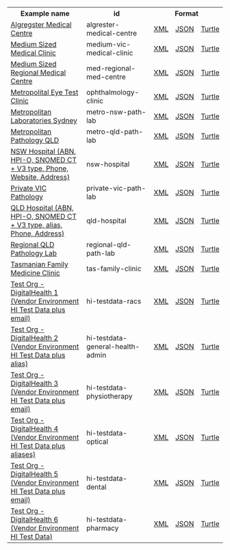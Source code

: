 <table class="list" width="100%">            
   <tr>
     <th>Example name</th>
     <th>id</th>
     <th colspan="3">Format</th>
   </tr>
   <tr>
      <td><a href="Organization-algrester-medical-centre.html">Algregster Medical Centre</a></td>
      <td>algrester-medical-centre</td>
      <td><a href="Organization-algrester-medical-centre.xml.html">XML</a></td>
      <td><a href="Organization-algrester-medical-centre.json.html">JSON</a></td>
      <td><a href="Organization-algrester-medical-centre.ttl.html">Turtle</a></td>
   </tr>
   <tr>
      <td><a href="Organization-medium-vic-medical-clinic.html">Medium Sized Medical Clinic</a></td>
      <td>medium-vic-medical-clinic</td>
      <td><a href="Organization-medium-vic-medical-clinic.xml.html">XML</a></td>
      <td><a href="Organization-medium-vic-medical-clinic.json.html">JSON</a></td>
      <td><a href="Organization-medium-vic-medical-clinic.ttl.html">Turtle</a></td>
   </tr>
   <tr>
      <td><a href="Organization-med-regional-med-centre.html">Medium Sized Regional Medical Centre</a></td>
      <td>med-regional-med-centre</td>
      <td><a href="Organization-med-regional-med-centre.xml.html">XML</a></td>
      <td><a href="Organization-med-regional-med-centre.json.html">JSON</a></td>
      <td><a href="Organization-med-regional-med-centre.ttl.html">Turtle</a></td>
   </tr>  
   <tr>
      <td><a href="Organization-ophthalmology-clinic.html">Metropolital Eye Test Clinic</a></td>
      <td>ophthalmology-clinic</td>
      <td><a href="Organization-ophthalmology-clinic.xml.html">XML</a></td>
      <td><a href="Organization-ophthalmology-clinic.json.html">JSON</a></td>
      <td><a href="Organization-ophthalmology-clinic.ttl.html">Turtle</a></td>
   </tr>
   <tr>
      <td><a href="Organization-metro-nsw-path-lab.html">Metropolitan Laboratories Sydney</a></td>
      <td>metro-nsw-path-lab</td>
      <td><a href="Organization-metro-nsw-path-lab.xml.html">XML</a></td>
      <td><a href="Organization-metro-nsw-path-lab.json.html">JSON</a></td>
      <td><a href="Organization-metro-nsw-path-lab.ttl.html">Turtle</a></td>
   </tr>
   <tr>
      <td><a href="Organization-metro-qld-path-lab.html">Metropolitan Pathology QLD</a></td>
      <td>metro-qld-path-lab</td>
      <td><a href="Organization-metro-qld-path-lab.xml.html">XML</a></td>
      <td><a href="Organization-metro-qld-path-lab.json.html">JSON</a></td>
      <td><a href="Organization-metro-qld-path-lab.ttl.html">Turtle</a></td>
   </tr>  
   <tr>
      <td><a href="Organization-nsw-hospital.html">NSW Hospital (ABN, HPI-O, SNOMED CT + V3 type, Phone, Website, Address)</a></td>
      <td>nsw-hospital</td>
      <td><a href="Organization-nsw-hospital.xml.html">XML</a></td>
      <td><a href="Organization-nsw-hospital.json.html">JSON</a></td>
      <td><a href="Organization-nsw-hospital.ttl.html">Turtle</a></td>
   </tr>
   <tr>
      <td><a href="Organization-private-vic-path-lab.html">Private VIC Pathology</a></td>
      <td>private-vic-path-lab</td>
      <td><a href="Organization-private-vic-path-lab.xml.html">XML</a></td>
      <td><a href="Organization-private-vic-path-lab.json.html">JSON</a></td>
      <td><a href="Organization-private-vic-path-lab.ttl.html">Turtle</a></td>
   </tr>
   <tr>
      <td><a href="Organization-qld-hospital.html">QLD Hospital (ABN, HPI-O, SNOMED CT + V3 type, alias, Phone, Address)</a></td>
      <td>qld-hospital</td>
      <td><a href="Organization-qld-hospital.xml.html">XML</a></td>
      <td><a href="Organization-qld-hospital.json.html">JSON</a></td>
      <td><a href="Organization-qld-hospital.ttl.html">Turtle</a></td>
   </tr>
   <tr>
      <td><a href="Organization-regional-qld-path-lab.html">Regional QLD Pathology Lab</a></td>
      <td>regional-qld-path-lab</td>
      <td><a href="Organization-regional-qld-path-lab.xml.html">XML</a></td>
      <td><a href="Organization-regional-qld-path-lab.json.html">JSON</a></td>
      <td><a href="Organization-regional-qld-path-lab.ttl.html">Turtle</a></td>
   </tr>
   <tr>
      <td><a href="Organization-tas-family-clinic.html">Tasmanian Family Medicine Clinic</a></td>
      <td>tas-family-clinic</td>
      <td><a href="Organization-tas-family-clinic.xml.html">XML</a></td>
      <td><a href="Organization-tas-family-clinic.json.html">JSON</a></td>
      <td><a href="Organization-tas-family-clinic.ttl.html">Turtle</a></td>
   </tr>
   <tr>
      <td><a href="Organization-hi-testdata-racs.html">Test Org -DigitalHealth 1 (Vendor Environment HI Test Data plus email)</a></td>
      <td>hi-testdata-racs</td>
      <td><a href="Organization-hi-testdata-racs.xml.html">XML</a></td>
      <td><a href="Organization-hi-testdata-racs.json.html">JSON</a></td>
      <td><a href="Organization-hi-testdata-racs.ttl.html">Turtle</a></td>
   </tr> 
   <tr>
      <td><a href="Organization-hi-testdata-general-health-admin.html">Test Org -DigitalHealth 2 (Vendor Environment HI Test Data plus alias)</a></td>
      <td>hi-testdata-general-health-admin</td>
      <td><a href="Organization-hi-testdata-general-health-admin.xml.html">XML</a></td>
      <td><a href="Organization-hi-testdata-general-health-admin.json.html">JSON</a></td>
      <td><a href="Organization-hi-testdata-general-health-admin.ttl.html">Turtle</a></td>
   </tr>
   <tr>
      <td><a href="Organization-hi-testdata-physiotherapy.html">Test Org -DigitalHealth 3 (Vendor Environment HI Test Data plus email)</a></td>
      <td>hi-testdata-physiotherapy</td>
      <td><a href="Organization-hi-testdata-physiotherapy.xml.html">XML</a></td>
      <td><a href="Organization-hi-testdata-physiotherapy.json.html">JSON</a></td>
      <td><a href="Organization-hi-testdata-physiotherapy.ttl.html">Turtle</a></td>
   </tr> 
   <tr>
      <td><a href="Organization-hi-testdata-optical.html">Test Org -DigitalHealth 4 (Vendor Environment HI Test Data plus aliases)</a></td>
      <td>hi-testdata-optical</td>
      <td><a href="Organization-hi-testdata-optical.xml.html">XML</a></td>
      <td><a href="Organization-hi-testdata-optical.json.html">JSON</a></td>
      <td><a href="Organization-hi-testdata-optical.ttl.html">Turtle</a></td>
   </tr> 
   <tr>
      <td><a href="Organization-hi-testdata-dental.html">Test Org -DigitalHealth 5 (Vendor Environment HI Test Data plus email)</a></td>
      <td>hi-testdata-dental</td>
      <td><a href="Organization-hi-testdata-dental.xml.html">XML</a></td>
      <td><a href="Organization-hi-testdata-dental.json.html">JSON</a></td>
      <td><a href="Organization-hi-testdata-dental.ttl.html">Turtle</a></td>
   </tr> 
   <tr>
      <td><a href="Organization-hi-testdata-pharmacy.html">Test Org -DigitalHealth 6 (Vendor Environment HI Test Data)</a></td>
      <td>hi-testdata-pharmacy</td>
      <td><a href="Organization-hi-testdata-pharmacy.xml.html">XML</a></td>
      <td><a href="Organization-hi-testdata-pharmacy.json.html">JSON</a></td>
      <td><a href="Organization-hi-testdata-pharmacy.ttl.html">Turtle</a></td>
   </tr>                
</table>